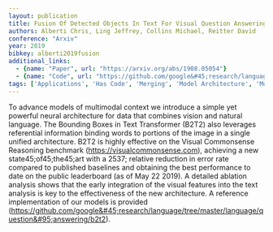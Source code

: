 ```yaml
---
layout: publication
title: Fusion Of Detected Objects In Text For Visual Question Answering
authors: Alberti Chris, Ling Jeffrey, Collins Michael, Reitter David
conference: "Arxiv"
year: 2019
bibkey: alberti2019fusion
additional_links:
  - {name: "Paper", url: "https://arxiv.org/abs/1908.05054"}
  - {name: "Code", url: "https://github.com/google&#45;research/language/tree/master/language/question&#95;answering/b2t2)"}
tags: ['Applications', 'Has Code', 'Merging', 'Model Architecture', 'Multimodal Models', 'Pretraining Methods', 'RAG', 'Reinforcement Learning', 'Transformer']
---
```

To advance models of multimodal context we introduce a simple yet powerful neural architecture for data that combines vision and natural language. The Bounding Boxes in Text Transformer (B2T2) also leverages referential information binding words to portions of the image in a single unified architecture. B2T2 is highly effective on the Visual Commonsense Reasoning benchmark (https://visualcommonsense.com), achieving a new state45;of45;the45;art with a 2537; relative reduction in error rate compared to published baselines and obtaining the best performance to date on the public leaderboard (as of May 22 2019). A detailed ablation analysis shows that the early integration of the visual features into the text analysis is key to the effectiveness of the new architecture. A reference implementation of our models is provided (https://github.com/google&#45;research/language/tree/master/language/question&#95;answering/b2t2).

